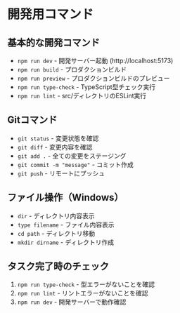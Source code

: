 # 開発用コマンド

## 基本的な開発コマンド
- `npm run dev` - 開発サーバー起動 (http://localhost:5173)
- `npm run build` - プロダクションビルド
- `npm run preview` - プロダクションビルドのプレビュー
- `npm run type-check` - TypeScript型チェック実行
- `npm run lint` - src/ディレクトリのESLint実行

## Gitコマンド
- `git status` - 変更状態を確認
- `git diff` - 変更内容を確認
- `git add .` - 全ての変更をステージング
- `git commit -m "message"` - コミット作成
- `git push` - リモートにプッシュ

## ファイル操作（Windows）
- `dir` - ディレクトリ内容表示
- `type filename` - ファイル内容表示
- `cd path` - ディレクトリ移動
- `mkdir dirname` - ディレクトリ作成

## タスク完了時のチェック
1. `npm run type-check` - 型エラーがないことを確認
2. `npm run lint` - リントエラーがないことを確認
3. `npm run dev` - 開発サーバーで動作確認